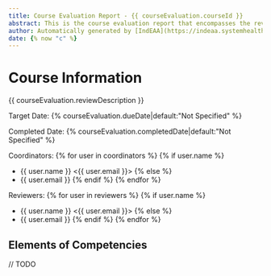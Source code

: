 ```yaml
---
title: Course Evaluation Report - {{ courseEvaluation.courseId }}
abstract: This is the course evaluation report that encompasses the reviews of the unit towards the Elements of Competencies.
author: Automatically generated by [IndEAA](https://indeaa.systemhealthlab.com/)
date: {% now "c" %} 
---
```


# Course Information
{{ courseEvaluation.reviewDescription }}

Target Date: {% courseEvaluation.dueDate|default:"Not Specified" %}

Completed Date: {% courseEvaluation.completedDate|default:"Not Specified" %}

Coordinators: 
{% for user in coordinators %}
    {% if user.name %}
- {{ user.name }} <{{ user.email }}>
    {% else %}
- {{ user.email }}
    {% endif %}
{% endfor %}

Reviewers:
{% for user in reviewers %}
    {% if user.name %}
- {{ user.name }} <{{ user.email }}>
    {% else %}
- {{ user.email }}
    {% endif %}
{% endfor %}


## Elements of Competencies
// TODO

